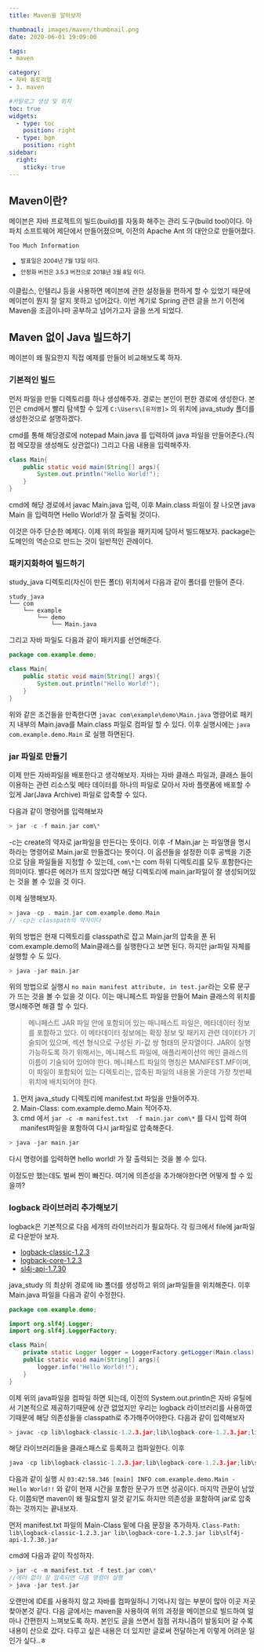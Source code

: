 ```yaml
---
title: Maven을 알아보자

thumbnail: images/maven/thumbnail.png
date: 2020-06-01 19:09:00

tags: 
- maven

category:
- 자바 튜토리얼
- 3. maven

#카탈로그 생성 및 위치
toc: true
widgets:
  - type: toc
    position: right
  - type: bgm
    position: right
sidebar:
  right:
    sticky: true
---
```


## Maven이란?
메이븐은 자바 프로젝트의 빌드(build)를 자동화 해주는 관리 도구(build tool)이다.<!-- more -->  아파치 소프트웨어 제단에서 만들어졌으며,      이전의 Apache Ant 의 대안으로 만들어졌다. 

`Too Much Information`
- <sup>발표일은 2004년 7월 13일 이다.</sup>
- <sup>안정화 버전은 3.5.3 버전으로 2018년 3월 8일 이다.</sup>

이클립스, 인텔리J 등을 사용하면 메이븐에 관한 설정들을 편하게 할 수 있었기 때문에 메이븐이 뭔지 잘 알지 못하고 넘어갔다. 이번 계기로 Spring 관련 글을 쓰기 이전에 Maven을 조금이나마 공부하고 넘어가고자 글을 쓰게 되었다.

## Maven 없이 Java 빌드하기
메이븐이 왜 필요한지 직접 예제를 만들어 비교해보도록 하자.

### 기본적인 빌드
먼저 파일을 만들 디렉토리를 하나 생성해주자. 경로는 본인이 편한 경로에 생성한다. 본인은 cmd에서 빨리 탐색할 수 있게 `C:\Users\[유저명]>` 의 위치에 java_study 폴더를 생성한것으로 설명하겠다.

cmd를 통해 해당경로에 notepad Main.java 를 입력하여 java 파일을 만들어준다.(직접 메모장을 생성해도 상관없다) 그리고 다음 내용을 입력해주자.

```java
class Main{
    public static void main(String[] args){
        System.out.println("Hello World!");
    }
}
```

cmd에 해당 경로에서 javac Main.java 입력, 이후 Main.class 파일이 잘 나오면 java Main 을 입력하면 Hello World!가 잘 출력될 것이다. 

이것은 아주 단순한 예제다. 이제 위의 파일을 패키지에 담아서 빌드해보자. package는 도메인의 역순으로 만드는 것이 일반적인 관례이다.

### 패키지화하여 빌드하기
study_java 디렉토리(자신이 만든 폴더) 위치에서 다음과 같이 폴더를 만들어 준다.
```
study_java
└── com
    └── example
        └── demo
            └── Main.java
```

그리고 자바 파일도 다음과 같이 패키지를 선언해준다.
```java
package com.example.demo;

class Main{
    public static void main(String[] args){
        System.out.println("Hello World!");
    }
}
```

위와 같은 조건들을 만족한다면 `javac com\example\demo\Main.java` 명령어로 패키지 내부의 Main.java를 Main.class 파일로 컴파일 할 수 있다. 이후 실행시에는 `java com.example.demo.Main` 로 실행 하면된다.

### jar 파일로 만들기
이제 만든 자바파일을 배포한다고 생각해보자. 자바는 자바 클래스 파일과, 클래스 들이 이용하는 관련 리소스및 메타 데이터를 하나의 파일로 모아서 자바 플랫폼에 배포할 수 있게 Jar(Java Archive) 파일로 압축할 수 있다.

다음과 같이 명령어를 입력해보자
```c
> jar -c -f main.jar com\*
```
-c는 create의 약자로 jar파일을 만든다는 뜻이다. 이후 -f Main.jar 는 파일명을 명시하라는 명령어로 Main.jar로 만들겠다는 뜻이다. 이 옵션들을 설정한 이후 공백을 기준으로 담을 파일들을 지정할 수 있는데, `com\*`는 com 하위 디렉토리를 모두 포함한다는 의미이다. 별다른 에러가 뜨지 않았다면 해당 디렉토리에 main.jar파일이 잘 생성되어있는 것을 볼 수 있을 것 이다.

이제 실행해보자.
```c
> java -cp . main.jar com.example.demo.Main
// -cp는 classpath의 약자이다 
```

위의 방법은 현재 디렉토리를 classpath로 잡고 Main.jar의 압축을 푼 뒤 com.example.demo의 Main클래스를 실행한다고 보면 된다. 하지만 jar파일 자체를 실행할 수 도 있다.
```c
> java -jar main.jar
```

위의 방법으로 실행시 `no main manifest attribute, in test.jar`라는 오류 문구가 뜨는 것을 볼 수 있을 것 이다. 이는 매니페스트 파일을 만들어 Main 클래스의 위치를 명시해주면 해결 할 수 있다.

> 메니페스트
> JAR 파일 안에 포함되어 있는 매니페스트 파일은, 메타데이터 정보를 포함하고 있다. 이 메타데이터 정보에는 확장 정보 및 패키지 관련 데이터가 기술되어 있으며, 섹션 형식으로 구성된 키-값 쌍 형태의 문자열이다. JAR이 실행 가능하도록 하기 위해서는, 메니페스트 파일에, 애플리케이션의 메인 클래스의 이름이 기술되어 있어야 한다. 메니페스트 파일의 명칭은 MANIFEST.MF이며, 이 파일이 포함되어 있는 디렉토리는, 압축된 파일의 내용물 가운데 가장 첫번째 위치에 배치되어야 한다.

1. 먼저 java_study 디렉토리에 manifest.txt 파일을 만들어주자.
2. Main-Class: com.example.demo.Main 적어주자.
3. cmd 에서 `jar -c -m manifest.txt  -f main.jar com\*` 를 다시 입력 하여 manifest파일을 포함하여 다시 jar파일로 압축해준다.

```c
> java -jar main.jar
```
다시 명령어를 입력하면 hello world! 가 잘 출력되는 것을 볼 수 있다.

이정도만 했는데도 벌써 찐이 빠진다. 여기에 의존성을 추가해야한다면 어떻게 할 수 있을까?

### logback 라이브러리 추가해보기
logback은 기본적으로 다음 세개의 라이브러리가 필요하다. 각 링크에서 file에 jar파일로 다운받아 보자.
- [logback-classic-1.2.3](https://mvnrepository.com/artifact/ch.qos.logback/logback-classic/1.2.3)
- [logback-core-1.2.3](https://mvnrepository.com/artifact/ch.qos.logback/logback-core/1.2.3)
- [sl4j-api-1.7.30](https://mvnrepository.com/artifact/org.slf4j/slf4j-api/1.7.30)

java_study 의 최상위 경로에 lib 폴더를 생성하고 위의 jar파일들을 위치해준다. 이후 Main.java 파일을 다음과 같이 수정한다.
```java
package com.example.demo;

import org.slf4j.Logger;
import org.slf4j.LoggerFactory;

class Main{
	private static Logger logger = LoggerFactory.getLogger(Main.class);
	public static void main(String[] args){
		logger.info("Hello World!!");
	}
}
```

이제 위의 java파일을 컴파일 하면 되는데, 이전의 System.out.println은 자바 유틸에서 기본적으로 제공하기때문에 상관 없었지만 우리는 logback 라이브러리를 사용하였기때문에 해당 의존성들을 classpath로 추가해주어야한다. 다음과 같이 입력해보자

```c
> javac -cp lib\logback-classic-1.2.3.jar;lib\logback-core-1.2.3.jar;lib\slf4j-api-1.7.30.jar com\example\demo\Main.java
```
해당 라이브러리들을 클래스패스로 등록하고 컴파일한다. 이후

```c
java -cp lib\logback-classic-1.2.3.jar;lib\logback-core-1.2.3.jar;lib\slf4j-api-1.7.30.jar;. com.example.demo.Main
```
다음과 같이 실행 시 `03:42:58.346 [main] INFO com.example.demo.Main - Hello World!!` 와 같이 현재 시간을 포함한 문구가 뜨면 성공이다. 마지막 관문이 남았다. 이쯤되면 maven이 왜 필요할지 알것 같기도 하지만 의존성을 포함하여 jar로 압축하는 것까지는 끝내보자.

먼저 manifest.txt 파일의 Main-Class 밑에 다음 문장을 추가하자.
`Class-Path: lib\logback-classic-1.2.3.jar lib\logback-core-1.2.3.jar lib\slf4j-api-1.7.30.jar`

cmd에 다음과 같이 작성하자.
```c
> jar -c -m manifest.txt -f test.jar com\*
//에러 없이 잘 압축되면 다음 명령어 실행
> java -jar test.jar
```

오랜만에 IDE를 사용하지 않고 자바를 컴파일하니 기억나지 않는 부분이 많아 이곳 저곳 찾아본것 같다. 다음 글에서는 maven을 사용하여 위의 과정을 메이븐으로 빌드하여 얼마나 간편한지 느껴보도록 하자. 본인도 글을 쓰면서 점점 귀차니즘이 발동되어 갈 수록 내용이 산으로 갔다. 다루고 싶은 내용은 더 있지만 글로써 전달하는게 이렇게 어려운 일인가 싶다..ㅎ



